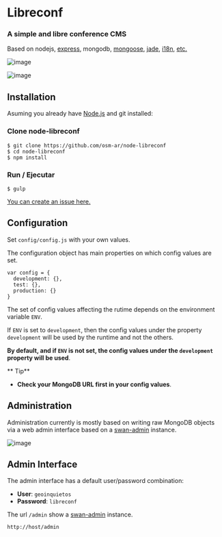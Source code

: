 # Libreconf

### A simple and libre conference CMS

Based on nodejs, [express](http://expressjs.com/4x/api.html), mongodb, [mongoose](http://mongoosejs.com/docs/guide.html), [jade](http://jade-lang.com/), [i18n](https://www.npmjs.com/package/i18n), [etc.](https://github.com/osm-ar/node-libreconf/blob/develop/package.json)

![image](http://i.imgur.com/bU0A3fh.png)

![image](http://i.imgur.com/TIc6oiX.png)


## Installation

Asuming you already have [Node.js](http://nodejs.org/) and git installed:

### Clone node-libreconf

```shell
$ git clone https://github.com/osm-ar/node-libreconf
$ cd node-libreconf
$ npm install
```

### Run / Ejecutar
```shell
$ gulp
```

[You can create an issue here.](https://github.com/osm-ar/node-libreconf/issues)

## Configuration

Set `config/config.js` with your own values.

The configuration object has main properties on which config values
are set.

    var config = {
      development: {},
      test: {},
      production: {}
    }

 The set of config values affecting the rutime depends on the environment variable `ENV`. 
 
 If `ENV` is set to `development`, then the config values under the property `development` will be used by the runtime and not the others.

**By default, and if `ENV` is not set, the config values under the  `development` property will be used**.

** Tip** 
* **Check your MongoDB URL first in your config values**.

## Administration

Administration currently is mostly based on writing raw
MongoDB objects via a web admin interface based on a [swan-admin](https://npmjs.com/package/swan-admin) instance.

![image](http://i.imgur.com/8rwkghc.png)


## Admin Interface 

The admin interface has a default user/password combination:

* **User**: `geoinquietos`
* **Password**: `libreconf`


The url `/admin` show a [swan-admin](https://npmjs.com/package/swan-admin) instance.

    http://host/admin
    
